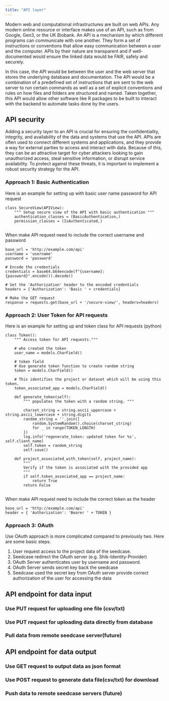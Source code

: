 ```yaml
---
title: "API layer"
---
```


Modern web and computational infrastructures are built on web APIs. Any
modern online resource or interface makes use of an API, such as from
Google, Gen3, or the UK Biobank. An API is a mechanism by which
different programs can communicate with one another. They form a set of
instructions or conventions that allow easy communication between a user
and the computer. APIs by their nature are transparent and if
well-documented would ensure the linked data would be FAIR, safely and
securely.

In this case, the API would be between the user and the web server that
stores the underlying database and documentation. The API would be a
combination of a predefined set of instructions that are sent to the web
server to run certain commands as well as a set of explicit conventions
and rules on how files and folders are structured and named. Taken
together, this API would allow other software like R packages to be
built to interact with the backend to automate tasks done by the users.

## API security 

Adding a security layer to an API is crucial for ensuring the confidentiality,
integrity, and availability of the data and systems that use the API. APIs are
often used to connect different systems and applications, and they provide a way
for external parties to access and interact with data. Because of this, they can
be an attractive target for cyber attackers looking to gain unauthorized access,
steal sensitive information, or disrupt service availability. To protect against
these threats, it is important to implement a robust security strategy for the
API.


### Approach 1: Basic Authentication

Here is an example for setting up with basic user name password for API request

`````
class SecureView(APIView):
    """ Setup secure view of the API with basic authentication """
    authentication_classes = (BasicAuthentication,)
    permission_classes = (IsAuthenticated,)
    
`````

When make API request need to include the correct username and password

````
base_url = 'http://example.com/api'
username = 'username'
password = 'password'

# Encode the credentials
credentials = base64.b64encode(f"{username}:{password}".encode()).decode()

# Set the 'Authorization' header to the encoded credentials
headers = {'Authorization': 'Basic ' + credentials}

# Make the GET request
response = requests.get(base_url + '/secure-view/', headers=headers)
````

### Approach 2: User Token for API requests

Here is an example for setting up and token class for API requests (python)

````
class Token():
    """ Access token for API requests."""
    
    # who created the token
    user_name = models.CharField()
    
    # token field
    # Use generate token function to create random string
    token = models.CharField()
    
    # This identifies the project or dataset which will be using this token.
    token_associated_app = models.CharField()

    def generate_token(self):
        """ populates the token with a random string. """

        charset_string = string.ascii_uppercase + string.ascii_lowercase + string.digits
        random_string = ''.join([
            random.SystemRandom().choice(charset_string)
            for _ in range(TOKEN_LENGTH)
        ])
        log.info('regenerate_token: updated token for %s', self.client_name)
        self.token = random_string
        self.save()

    def project_associated_with_token(self, project_name):
        """
        Verify if the token is associated with the provided app
        """
        if self.token_associated_app == project_name:
            return True
        return False
        
````

When make API request need to include the correct token as the header

````
base_url = 'http://example.com/api'
header = { 'Authorization': 'Bearer ' + TOKEN }
````

### Approach 3: OAuth

Use OAuth approach is more complicated compared to previously two. Here are some
basic steps.

1. User request access to the project data of the seedcase.
2. Seedcase redirect the OAuth server (e.g. Shib-Identity-Provider)
3. OAuth Server authenticates user by username and password.
4. OAuth Server sends secret key back the seedcase
5. Seedcase used the secret key from OAuth server provide correct authorization
   of the user for accessing the data

## API endpoint for data input

### Use PUT request for uploading one file (csv/txt)

### Use PUT request for uploading data directly from database

### Pull data from remote seedcase server(future)

## API endpoint for data output

### Use GET request to output data as json format

### Use POST request to generate data file(csv/txt) for download

### Push data to remote seedcase servers (future)








